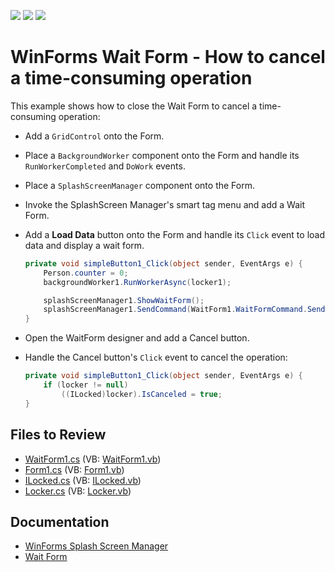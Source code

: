 <!-- default badges list -->
![](https://img.shields.io/endpoint?url=https://codecentral.devexpress.com/api/v1/VersionRange/128619130/13.1.4%2B)
[![](https://img.shields.io/badge/Open_in_DevExpress_Support_Center-FF7200?style=flat-square&logo=DevExpress&logoColor=white)](https://supportcenter.devexpress.com/ticket/details/E4524)
[![](https://img.shields.io/badge/📖_How_to_use_DevExpress_Examples-e9f6fc?style=flat-square)](https://docs.devexpress.com/GeneralInformation/403183)
<!-- default badges end -->

# WinForms Wait Form - How to cancel a time-consuming operation

This example shows how to close the Wait Form to cancel a time-consuming operation:

* Add a `GridControl` onto the Form.
* Place a `BackgroundWorker` component onto the Form and handle its `RunWorkerCompleted` and `DoWork` events.
* Place a `SplashScreenManager` component onto the Form.
* Invoke the SplashScreen Manager's smart tag menu and add a Wait Form.
* Add a **Load Data** button onto the Form and handle its `Click` event to load data and display a wait form.
  
  ```csharp
  private void simpleButton1_Click(object sender, EventArgs e) {
      Person.counter = 0;
      backgroundWorker1.RunWorkerAsync(locker1);
  
      splashScreenManager1.ShowWaitForm();
      splashScreenManager1.SendCommand(WaitForm1.WaitFormCommand.SendObject, locker1);
  }
  ```
* Open the WaitForm designer and add a Cancel button.
* Handle the Cancel button's `Click` event to cancel the operation:
  ```csharp
  private void simpleButton1_Click(object sender, EventArgs e) {
      if (locker != null)
          ((ILocked)locker).IsCanceled = true;
  }
  ```


## Files to Review

* [WaitForm1.cs](./CS/WaitFormCanceling/WaitForm1.cs) (VB: [WaitForm1.vb](./VB/WaitFormCanceling/WaitForm1.vb))
* [Form1.cs](./CS/WaitFormCanceling/Form1.cs) (VB: [Form1.vb](./VB/WaitFormCanceling/Form1.vb))
* [ILocked.cs](./CS/WaitFormCanceling/ILocked.cs) (VB: [ILocked.vb](./VB/WaitFormCanceling/ILocked.vb))
* [Locker.cs](./CS/WaitFormCanceling/Locker.cs) (VB: [Locker.vb](./VB/WaitFormCanceling/Locker.vb))


## Documentation

* [WinForms Splash Screen Manager](https://docs.devexpress.com/WindowsForms/10826/controls-and-libraries/forms-and-user-controls/splash-screen-manager)
* [Wait Form](https://docs.devexpress.com/WindowsForms/10824/controls-and-libraries/forms-and-user-controls/splash-screen-manager/wait-form)
